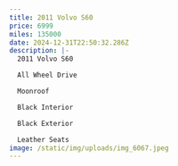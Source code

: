 ```yaml
---
title: 2011 Volvo S60
price: 6999
miles: 135000
date: 2024-12-31T22:50:32.286Z
description: |-
  2011 Volvo S60

  All Wheel Drive

  Moonroof

  Black Interior

  Black Exterior

  Leather Seats
image: /static/img/uploads/img_6067.jpeg
---
```

